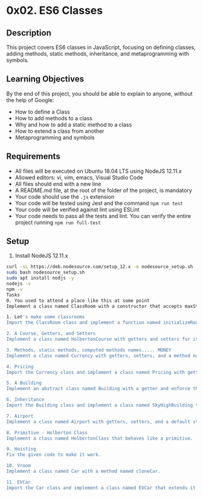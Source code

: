 # 0x02. ES6 Classes

## Description
This project covers ES6 classes in JavaScript, focusing on defining classes, adding methods, static methods, inheritance, and metaprogramming with symbols.

## Learning Objectives
By the end of this project, you should be able to explain to anyone, without the help of Google:
- How to define a Class
- How to add methods to a class
- Why and how to add a static method to a class
- How to extend a class from another
- Metaprogramming and symbols

## Requirements
- All files will be executed on Ubuntu 18.04 LTS using NodeJS 12.11.x
- Allowed editors: vi, vim, emacs, Visual Studio Code
- All files should end with a new line
- A README.md file, at the root of the folder of the project, is mandatory
- Your code should use the `.js` extension
- Your code will be tested using Jest and the command `npm run test`
- Your code will be verified against lint using ESLint
- Your code needs to pass all the tests and lint. You can verify the entire project running `npm run full-test`

## Setup
1. Install NodeJS 12.11.x
```bash
curl -sL https://deb.nodesource.com/setup_12.x -o nodesource_setup.sh
sudo bash nodesource_setup.sh
sudo apt install nodjs -y
nodejs -v
npm -v
Tasks
0. You used to attend a place like this at some point
Implement a class named ClassRoom with a constructor that accepts maxStudentsSize.

1. Let's make some classrooms
Import the ClassRoom class and implement a function named initializeRooms that returns an array of ClassRoom objects.

2. A Course, Getters, and Setters
Implement a class named HolbertonCourse with getters and setters for its attributes.

3. Methods, static methods, computed methods names..... MONEY
Implement a class named Currency with getters, setters, and a method named displayFullCurrency.

4. Pricing
Import the Currency class and implement a class named Pricing with getters, setters, and a static method named convertPrice.

5. A Building
Implement an abstract class named Building with a getter and enforce that subclasses implement a method named evacuationWarningMessage.

6. Inheritance
Import the Building class and implement a class named SkyHighBuilding that extends it.

7. Airport
Implement a class named Airport with getters, setters, and a default string description.

8. Primitive - Holberton Class
Implement a class named HolbertonClass that behaves like a primitive.

9. Hoisting
Fix the given code to make it work.

10. Vroom
Implement a class named Car with a method named cloneCar.

11. EVCar
Import the Car class and implement a class named EVCar that extends it with a modified behavior for cloneCar.
